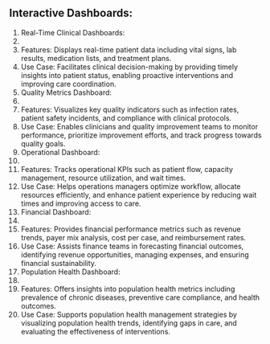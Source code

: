 ## Interactive Dashboards:
1.  Real-Time Clinical Dashboards:
1.  
1.  Features: Displays real-time patient data including vital signs, lab results, medication lists, and treatment plans.
1.  Use Case: Facilitates clinical decision-making by providing timely insights into patient status, enabling proactive interventions and improving care coordination.
1.  Quality Metrics Dashboard:
1.  
1.  Features: Visualizes key quality indicators such as infection rates, patient safety incidents, and compliance with clinical protocols.
1.  Use Case: Enables clinicians and quality improvement teams to monitor performance, prioritize improvement efforts, and track progress towards quality goals.
1.  Operational Dashboard:
1.  
1.  Features: Tracks operational KPIs such as patient flow, capacity management, resource utilization, and wait times.
1.  Use Case: Helps operations managers optimize workflow, allocate resources efficiently, and enhance patient experience by reducing wait times and improving access to care.
1.  Financial Dashboard:
1.  
1.  Features: Provides financial performance metrics such as revenue trends, payer mix analysis, cost per case, and reimbursement rates.
1.  Use Case: Assists finance teams in forecasting financial outcomes, identifying revenue opportunities, managing expenses, and ensuring financial sustainability.
1.  Population Health Dashboard:
1.  
1.  Features: Offers insights into population health metrics including prevalence of chronic diseases, preventive care compliance, and health outcomes.
1.  Use Case: Supports population health management strategies by visualizing population health trends, identifying gaps in care, and evaluating the effectiveness of interventions.